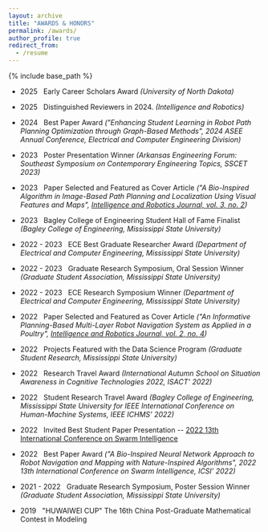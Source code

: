 ```yaml
---
layout: archive
title: "AWARDS & HONORS"
permalink: /awards/
author_profile: true
redirect_from:
  - /resume
---
```


{% include base_path %}

* 2025 &nbsp; Early Career Scholars Award  <i>(University of North Dakota)</i>

* 2025 &nbsp; Distinguished Reviewers in 2024.  <i>(Intelligence and Robotics)</i>

* 2024 &nbsp; Best Paper Award  <i>("Enhancing Student Learning in Robot Path Planning Optimization through Graph-Based Methods", 2024 ASEE Annual Conference, Electrical and Computer Engineering Division)</i>

* 2023 &nbsp; Poster Presentation Winner <i>(Arkansas Engineering Forum: Southeast Symposium on Contemporary Engineering Topics, SSCET 2023)</i>

* 2023 &nbsp; Paper Selected and Featured as Cover Article <i>("A Bio-Inspired Algorithm in Image-Based Path Planning and Localization Using Visual Features and Maps",  <a href="https://intellrobot.com/volinfo/341" target="_blank">Intelligence and Robotics Journal, vol. 3, no. 2</a>)</i>

* 2023 &nbsp; Bagley College of Engineering Student Hall of Fame Finalist <i>(Bagley College of Engineering, Mississippi State University)</i> 

* 2022 - 2023 &nbsp; ECE Best Graduate Researcher Award <i>(Department of Electrical and Computer Engineering, Mississippi State University)</i>

* 2022 - 2023 &nbsp; Graduate Research Symposium, Oral Session Winner <i>(Graduate Student Association, Mississippi State University)</i>

* 2022 - 2023 &nbsp; ECE Research Symposium Winner <i>(Department of Electrical and Computer Engineering, Mississippi State University)</i>

* 2022 &nbsp; Paper Selected and Featured as Cover Article <i>("An Informative Planning-Based Multi-Layer Robot Navigation System as Applied in a Poultry",
<a href="https://intellrobot.com/volinfo/249" target="_blank">Intelligence and Robotics Journal, vol. 2, no. 4</a>)</i>

* 2022 &nbsp; Projects Featured with the Data Science Program <i>(Graduate Student Research, Mississippi State University)</i>

* 2022 &nbsp; Research Travel Award <i>(International Autumn School on Situation Awareness in Cognitive Technologies 2022, ISACT’ 2022)</i>

* 2022 &nbsp; Student Research Travel Award <i>(Bagley College of Engineering, Mississippi State University for IEEE International Conference on Human-Machine Systems, IEEE ICHMS’ 2022)</i>

* 2022 &nbsp; Invited Best Student Paper Presentation --  <a href="https://www.iasei.org/icsi2022/program" target="_blank">2022 13th International Conference on Swarm Intelligence</a>

* 2022 &nbsp; Best Paper Award  <i>("A Bio-Inspired Neural Network Approach to Robot Navigation and Mapping with Nature-Inspired Algorithms", 2022 13th International Conference on Swarm Intelligence, ICSI’ 2022)</i>

* 2021 - 2022 &nbsp; Graduate Research Symposium, Poster Session Winner <i>(Graduate Student Association, Mississippi State University)</i> 

* 2019 &nbsp; "HUWAIWEI CUP" The 16th China Post-Graduate Mathematical Contest in Modeling
